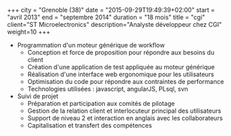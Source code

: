 +++
city = "Grenoble (38)"
date = "2015-09-29T19:49:39+02:00"
start = "avril 2013"
end = "septembre 2014"
duration = "18 mois"
title = "cgi"
client="ST Microelectronics"
description="Analyste développeur chez CGI"
weight=10
+++

- Programmation d'un moteur générique de workflow
   - Conception et force de proposition pour répondre aux besoins du client
   - Création d'une application de test appliquée au moteur générique
   - Réalisation d'une interface web ergonomique pour les utilisateurs
   - Optimisation du code pour répondre aux contraintes de performance
   - Technologies utilisées : javascript, angularJS, PLsql, svn
- Suivi de projet
   - Préparation et participation aux comités de pilotage
   - Gestion de la relation client et interlocuteur principal des utilisateurs
   - Support de niveau 2 et interaction en anglais avec les collaborateurs
   - Capitalisation et transfert des compétences
